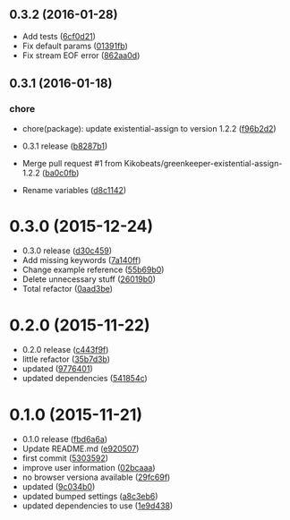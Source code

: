 <a name="0.3.2"></a>
## 0.3.2 (2016-01-28)


* Add tests ([6cf0d21](https://github.com/kikobeats/fetch-timeline/commit/6cf0d21))
* Fix default params ([01391fb](https://github.com/kikobeats/fetch-timeline/commit/01391fb))
* Fix stream EOF error ([862aa0d](https://github.com/kikobeats/fetch-timeline/commit/862aa0d))



<a name="0.3.1"></a>
## 0.3.1 (2016-01-18)


### chore

* chore(package): update existential-assign to version 1.2.2 ([f96b2d2](https://github.com/kikobeats/fetch-timeline/commit/f96b2d2))

* 0.3.1 release ([b8287b1](https://github.com/kikobeats/fetch-timeline/commit/b8287b1))
* Merge pull request #1 from Kikobeats/greenkeeper-existential-assign-1.2.2 ([ba0c0fb](https://github.com/kikobeats/fetch-timeline/commit/ba0c0fb))
* Rename variables ([d8c1142](https://github.com/kikobeats/fetch-timeline/commit/d8c1142))



<a name="0.3.0"></a>
# 0.3.0 (2015-12-24)


* 0.3.0 release ([d30c459](https://github.com/kikobeats/fetch-timeline/commit/d30c459))
* Add missing keywords ([7a140ff](https://github.com/kikobeats/fetch-timeline/commit/7a140ff))
* Change example reference ([55b69b0](https://github.com/kikobeats/fetch-timeline/commit/55b69b0))
* Delete unnecessary stuff ([26019b0](https://github.com/kikobeats/fetch-timeline/commit/26019b0))
* Total refactor ([0aad3be](https://github.com/kikobeats/fetch-timeline/commit/0aad3be))



<a name="0.2.0"></a>
# 0.2.0 (2015-11-22)


* 0.2.0 release ([c443f9f](https://github.com/kikobeats/fetch-timeline/commit/c443f9f))
* little refactor ([35b7d3b](https://github.com/kikobeats/fetch-timeline/commit/35b7d3b))
* updated ([9776401](https://github.com/kikobeats/fetch-timeline/commit/9776401))
* updated dependencies ([541854c](https://github.com/kikobeats/fetch-timeline/commit/541854c))



<a name="0.1.0"></a>
# 0.1.0 (2015-11-21)


* 0.1.0 release ([fbd6a6a](https://github.com/kikobeats/fetch-timeline/commit/fbd6a6a))
* Update README.md ([e920507](https://github.com/kikobeats/fetch-timeline/commit/e920507))
* first commit ([5303592](https://github.com/kikobeats/fetch-timeline/commit/5303592))
* improve user information ([02bcaaa](https://github.com/kikobeats/fetch-timeline/commit/02bcaaa))
* no browser versiona available ([29fc69f](https://github.com/kikobeats/fetch-timeline/commit/29fc69f))
* updated ([9c034b0](https://github.com/kikobeats/fetch-timeline/commit/9c034b0))
* updated bumped settings ([a8c3eb6](https://github.com/kikobeats/fetch-timeline/commit/a8c3eb6))
* updated dependencies to use ([1e9d438](https://github.com/kikobeats/fetch-timeline/commit/1e9d438))



